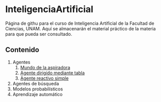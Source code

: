 # InteligenciaArtificial
Página de githu para el curso de Inteligencia Artificial de la Facultad de Ciencias, UNAM. Aquí se almacenarán el material práctico de la materia para que pueda ser consultado.

## Contenido

1. Agentes
    1. [Mundo de la aspiradora](https://VictorMijangosDeLaCruz.github.io/InteligenciaArtificial/01%20Agentes/01%20VacuumWorld.html)
    2. [Agente dirigido mediante tabla](https://VictorMijangosDeLaCruz.github.io/InteligenciaArtificial/01%20Agentes/02%20TableDrivenAgent.html)
    3. [Agente reactivo simple](https://VictorMijangosDeLaCruz.github.io/InteligenciaArtificial/01%20Agentes/03%20SimpleReflexAgent.html)
2. Agentes de búsqueda
3. Modelos probabilísticos
4. Aprendizaje automático
